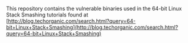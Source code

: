 This repository contains the vulnerable binaries used in the 64-bit Linux Stack Smashing tutorials found at [http://blog.techorganic.com/search.html?query=64-bit+Linux+Stack+Smashing](http://blog.techorganic.com/search.html?query=64-bit+Linux+Stack+Smashing)